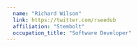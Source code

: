 ```yaml
---
  name: "Richard Wilson"
  link: https://twitter.com/rseedub
  affiliation: "Stembolt"
  occupation_title: "Software Developer"
---
```

